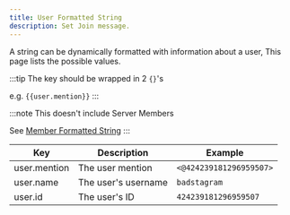 ```yaml
---
title: User Formatted String
description: Set Join message.
---
```


A string can be dynamically formatted with information about a user, This page lists the possible values.

:::tip
The key should be wrapped in 2 `{}`'s

e.g. `{{user.mention}}`
:::

:::note
This doesn't include Server Members

See [Member Formatted String](/reference/member_formatted_string)
:::

| Key          | Description         | Example                 |
| ------------ | ------------------- | ----------------------- |
| user.mention | The user mention    | `<@424239181296959507>` |
| user.name    | The user's username | `badstagram`            |
| user.id      | The user's ID       | `424239181296959507`    |

